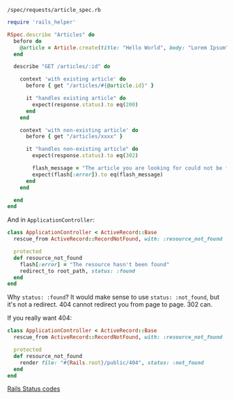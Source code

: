 `/spec/requests/article_spec.rb`

~~~ruby
require 'rails_helper'

RSpec.describe "Articles" do
  before do
    @article = Article.create(title: "Hello World", body: "Lorem Ipsum")
  end

  describe "GET /articles/:id" do

    context 'with existing article' do
      before { get "/articles/#{@article.id}" }

      it "handles existing article" do
        expect(response.status).to eq(200)
      end
    end

    context 'with non-existing article' do
      before { get "/articles/xxxx" }

      it "handles non-existing article" do
        expect(response.status).to eq(302)

        flash_message = "The article you are looking for could not be found"
        expect(flash[:error]).to eq(flash_message)
      end
    end

  end
end
~~~

And in `ApplicationController`:
~~~ruby
class ApplicationController < ActiveRecord::Base
  rescue_from ActiveRecord::RecordNotFound, with: :resource_not_found

  protected
  def resource_not_found
    flash[:error] = "The resource hasn't been found"
    redirect_to root_path, status: :found
  end
end
~~~

Why `status: :found`?
It would make sense to use `status: :not_found`, but it's not a redirect.
404 cannot redirect you from page to page. 302 can.

If you really want 404:
~~~ruby
class ApplicationController < ActiveRecord::Base
  rescue_from ActiveRecord::RecordNotFound, with: :resource_not_found

  protected
  def resource_not_found
    render file: "#{Rails.root}/public/404", status: :not_found
  end
end
~~~


[Rails Status codes](http://billpatrianakos.me/blog/2013/10/13/list-of-rails-status-code-symbols/)
